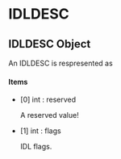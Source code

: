 # IDLDESC


## IDLDESC Object

An IDLDESC is respresented as

#### Items

  - \[0\] int : reserved

    A reserved value\!

  - \[1\] int : flags

    IDL flags\.